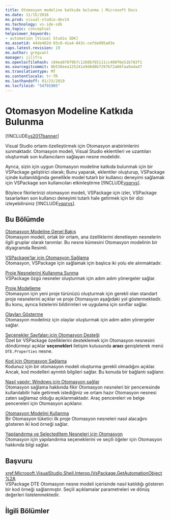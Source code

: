 ```yaml
---
title: Otomasyon modeline katkıda bulunma | Microsoft Docs
ms.date: 11/15/2016
ms.prod: visual-studio-dev14
ms.technology: vs-ide-sdk
ms.topic: conceptual
helpviewer_keywords:
- automation [Visual Studio SDK]
ms.assetid: 44de482d-93c8-41a4-843c-cefda995a03e
caps.latest.revision: 19
ms.author: gregvanl
manager: jillfra
ms.openlocfilehash: c84ea078f9b7c1268b765111cc400f6e51b783f1
ms.sourcegitcommit: 8b538eea125241e9d6d8b7297b72a66faa9a4a47
ms.translationtype: MT
ms.contentlocale: tr-TR
ms.lasthandoff: 01/23/2019
ms.locfileid: "54791905"
---
```

# <a name="contributing-to-the-automation-model"></a>Otomasyon Modeline Katkıda Bulunma
[!INCLUDE[vs2017banner](../../includes/vs2017banner.md)]

Visual Studio ortamı özelleştirmek için Otomasyon arabirimlerini sunmaktadır. Otomasyon modeli, Visual Studio eklentileri ve uzantıları oluşturmak son kullanıcıların sağlayan nesne modelidir.  
  
 Ayrıca, sizin için uygun Otomasyon modeline katkıda bulunmak için bir VSPackage geliştirici olarak; Bunu yaparak, eklentiler oluşturup, VSPackage içinde kullanıldığında genellikle model tutarlı bir kullanıcı deneyimi sağlamak için VSPackage son kullanıcıları etkinleştirme [!INCLUDE[vsprvs](../../includes/vsprvs-md.md)].  
  
 Böylece fikirlerinizi otomasyon modeli, VSPackage için izler, VSPackage tasarlarken son kullanıcı deneyimi tutarlı hale getirmek için bir dizi izleyebilirsiniz [!INCLUDE[vsprvs](../../includes/vsprvs-md.md)].  
  
## <a name="in-this-section"></a>Bu Bölümde  
 [Otomasyon Modeline Genel Bakış](../../extensibility/internals/automation-model-overview.md)  
 Otomasyon modeli, ortak bir ortam, ana özelliklerini denetleyen nesnelerin ilgili gruplar olarak tanımlar. Bu nesne kümesini Otomasyon modelinin bir diyagramda Resimli.  
  
 [VSPackage’lar için Otomasyon Sağlama](../../extensibility/internals/providing-automation-for-vspackages.md)  
 Otomasyon, VSPackage için sağlamak için başlıca iki yolu ele alınmaktadır.  
  
 [Proje Nesnelerini Kullanıma Sunma](../../extensibility/internals/exposing-project-objects.md)  
 VSPackage özgü nesneler oluşturmak için adım adım yönergeler sağlar.  
  
 [Proje Modelleme](../../extensibility/internals/project-modeling.md)  
 Otomasyon için yeni proje türünüzü oluşturmak için gerekli olan standart proje nesnelerini açıklar ve proje Otomasyon aşağıdaki yol göstermektedir. Bu konu, ayrıca listelerini bildirimleri ve uygulama için sınıflar sağlar.  
  
 [Olayları Gösterme](../../extensibility/internals/exposing-events-in-the-visual-studio-sdk.md)  
 Otomasyon modeliniz için olaylar oluşturmak için adım adım yönergeler sağlar.  
  
 [Seçenekler Sayfaları için Otomasyon Desteği](../../extensibility/internals/automation-support-for-options-pages.md)  
 Özel bir VSPackage özelliklerini desteklemek için Otomasyon nesnesini döndürmeyi açıklar **seçenekleri** iletişim kutusunda **aracı** genişleterek menü `DTE.Properties` nesne.  
  
 [Kod için Otomasyon Sağlama](../../extensibility/internals/providing-automation-for-code.md)  
 Kodunuz için bir otomasyon modeli oluşturma gerekli olmadığını açıklar. Ancak, kod modelleri ayrıntılı bilgileri sağlar. Bu konuda bir bağlantı sağlanır.  
  
 [Nasıl yapılır: Windows için Otomasyon sağlar](../../extensibility/internals/how-to-provide-automation-for-windows.md)  
 Otomasyon sağlama hakkında fikir Otomasyon nesneleri bir penceresinde kullanılabilir hale getirmek istediğiniz ve ortam hazır Otomasyon nesnesi zaten sağlamaz olduğu açıklanmaktadır. Araç pencereleri ve belge pencereleri için Otomasyon açıklanır.  
  
 [Otomasyon Modelini Kullanma](../../extensibility/internals/using-the-automation-model.md)  
 Bir Otomasyon tüketici ilk proje Otomasyon nesneleri nasıl alacağını gösteren iki kod örneği sağlar.  
  
 [Yapılandırma ve SelectedItem Nesneleri için Otomasyon](../../extensibility/internals/automation-for-configuration-and-selecteditem-objects.md)  
 Otomasyon için yapılandırma seçeneklerini ve seçili öğeler için Otomasyon hakkında bilgi sağlar.  
  
## <a name="reference"></a>Başvuru  
 <xref:Microsoft.VisualStudio.Shell.Interop.IVsPackage.GetAutomationObject%2A>  
 VSPackage DTE Otomasyon nesne modeli içerisinde nasıl katıldığı gösteren bir kod örneği sağlanmıştır. Seçili açıklamalar parametreleri ve dönüş değerleri listelenmektedir.  
  
## <a name="related-sections"></a>İlgili Bölümler
